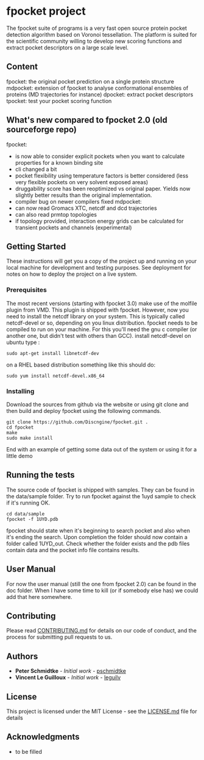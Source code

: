 # fpocket project
The fpocket suite of programs is a very fast open source protein pocket detection algorithm based on Voronoi tessellation. The platform is suited for the scientific community willing to develop new scoring functions and extract pocket descriptors on a large scale level.

## Content
fpocket: the original pocket prediction on a single protein structure 
mdpocket: extension of fpocket to analyse conformational ensembles of proteins (MD trajectories for instance)
dpocket: extract pocket descriptors
tpocket: test your pocket scoring function

## What's new compared to fpocket 2.0 (old sourceforge repo)
fpocket: 
- is now able to consider explicit pockets when you want to calculate properties for a known binding site
- cli changed a bit
- pocket flexibility using temperature factors is better considered (less very flexible pockets on very solvent exposed areas)
- druggability score has been reoptimized vs original paper. Yields now slightly better results than the original implementation.
- compiler bug on newer compilers fixed
mdpocket: 
- can now read Gromacs XTC, netcdf and dcd trajectories
- can also read prmtop topologies
- if topology provided, interaction energy grids can be calculated for transient pockets and channels (experimental)


## Getting Started

These instructions will get you a copy of the project up and running on your local machine for development and testing purposes. See deployment for notes on how to deploy the project on a live system.

### Prerequisites

The most recent versions (starting with fpocket 3.0) make use of the molfile plugin from VMD. This plugin is shipped with fpocket. However, now you need to install the netcdf library on your system. This is typically called netcdf-devel or so, depending on you linux distribution.
fpocket needs to be compiled to run on your machine. For this you'll need the gnu c compiler (or another one, but didn't test with others than GCC).
install netcdf-devel on ubuntu type : 
```
sudo apt-get install libnetcdf-dev
```
on a RHEL based distribution something like this should do:
```
sudo yum install netcdf-devel.x86_64
```

### Installing

Download the sources from github via the website or using git clone and then build and deploy fpocket using the following commands.


```
git clone https://github.com/Discngine/fpocket.git .
cd fpocket
make 
sudo make install
```


End with an example of getting some data out of the system or using it for a little demo

## Running the tests

The source code of fpocket is shipped with samples. They can be found in the data/sample folder. Try to run fpocket against the 1uyd sample to check if it's running OK. 

```
cd data/sample
fpocket -f 1UYD.pdb
```
fpocket should state when it's beginning to search pocket and also when it's ending the search. Upon completion the folder should now contain a folder called 1UYD_out. Check whether the folder exists and the pdb files contain data and the pocket info file contains results. 


## User Manual
For now the user manual (still the one from fpocket 2.0) can be found in the doc folder. When I have some time to kill (or if somebody else has) we could add that here somewhere.

## Contributing

Please read [CONTRIBUTING.md](https://gist.github.com/PurpleBooth/b24679402957c63ec426) for details on our code of conduct, and the process for submitting pull requests to us.


## Authors

* **Peter Schmidtke** - *Initial work* - [pschmidtke](https://github.com/pschmidtke)
* **Vincent Le Guilloux** - *Initial work* - [leguilv](https://github.com/leguilv)


## License

This project is licensed under the MIT License - see the [LICENSE.md](LICENSE.md) file for details

## Acknowledgments

* to be filled
